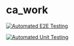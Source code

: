 # ca_work
[![Automated E2E Testing](https://github.com/oyvind-meldahl/social-media-client/actions/workflows/e2e.yml/badge.svg)](https://github.com/oyvind-meldahl/social-media-client/actions/workflows/e2e.yml)

[![Automated Unit Testing](https://github.com/oyvind-meldahl/social-media-client/actions/workflows/unit.yml/badge.svg)](https://github.com/oyvind-meldahl/social-media-client/actions/workflows/unit.yml)
